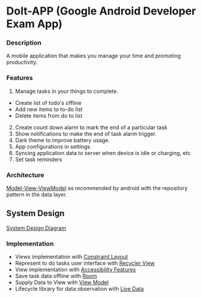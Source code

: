 # DoIt-APP (Google Android Developer Exam App)

### Description
A mobile application that makes you manage your time and promoting productivity.

### Features
1. Manage tasks in your things to complete.
  *  Create list of todo's offline
  *  Add new items to to-do list
  *  Delete items from do to list
2. Create count down alarm to mark the end of a particular task
3. Show notifications to make the end of task alarm trigger.
4. Dark theme to improve battery usage.
5. App configurations in settings
6. Syncing application data to server when device is idle or charging, etc
7. Set task reminders

### Architecture 
[Model-View-ViewModel](https://developer.android.com/jetpack/guide) as recommended by android with the repository 
pattern in the data layer.

System Design
-------------
[System Design Diagram](/Images/System%20Design.png)



### Implementation
*   Views implementation with [Constraint Layout]() 
*   Represent to do tasks user interface with [Recycler View]()
*   View implementation with [Accessibility Features]()
*   Save task data offline with [Room]()
*   Supply Data to View with [View Model]()
*   Lifecycle library for data observation with [Live Data]()
 


